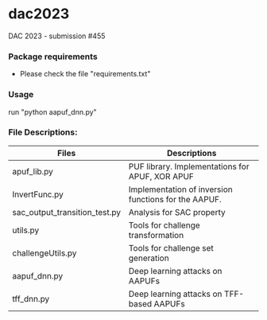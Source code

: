 # dac2023

DAC 2023 - submission #455

### Package requirements
- Please check the file "requirements.txt"

### Usage
run "python aapuf_dnn.py"

### File Descriptions:

|   Files| Descriptions  |
| ------------ | ------------ |
| apuf_lib.py |PUF library. Implementations for APUF, XOR APUF|
|InvertFunc.py|Implementation of inversion functions for the AAPUF.|
|sac_output_transition_test.py|Analysis for SAC property|
|utils.py|Tools for challenge transformation|
|challengeUtils.py|Tools for challenge set generation|
|aapuf_dnn.py|Deep learning attacks on AAPUFs|
|tff_dnn.py|Deep learning attacks on TFF-based AAPUFs|
